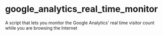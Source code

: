 # google_analytics_real_time_monitor
A script that lets you monitor the Google Analytics' real time visitor count while you are browsing the Internet

